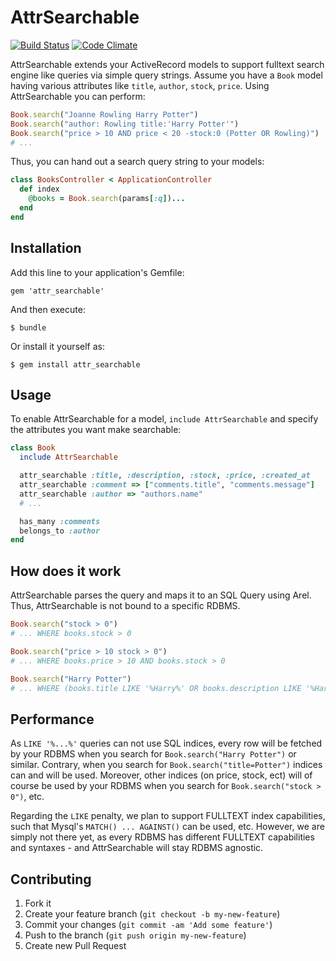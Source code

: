 # AttrSearchable

[![Build Status](https://secure.travis-ci.org/mrkamel/attr_searchable.png?branch=master)](http://travis-ci.org/mrkamel/attr_searchable)
[![Code Climate](https://codeclimate.com/github/mrkamel/attr_searchable.png)](https://codeclimate.com/github/mrkamel/attr_searchable)

AttrSearchable extends your ActiveRecord models to support fulltext search engine like queries
via simple query strings. Assume you have a `Book` model having various attributes like
`title`, `author`, `stock`, `price`. Using AttrSearchable you can perform:

```ruby
Book.search("Joanne Rowling Harry Potter")
Book.search("author: Rowling title:'Harry Potter'")
Book.search("price > 10 AND price < 20 -stock:0 (Potter OR Rowling)")
# ...
```

Thus, you can hand out a search query string to your models:

```ruby
class BooksController < ApplicationController
  def index
    @books = Book.search(params[:q])...
  end
end
```

## Installation

Add this line to your application's Gemfile:

    gem 'attr_searchable'

And then execute:

    $ bundle

Or install it yourself as:

    $ gem install attr_searchable

## Usage

To enable AttrSearchable for a model, `include AttrSearchable` and specify the attributes
you want make searchable:

```ruby
class Book
  include AttrSearchable

  attr_searchable :title, :description, :stock, :price, :created_at
  attr_searchable :comment => ["comments.title", "comments.message"]
  attr_searchable :author => "authors.name"
  # ...

  has_many :comments
  belongs_to :author
end
```

## How does it work

AttrSearchable parses the query and maps it to an SQL Query using Arel.
Thus, AttrSearchable is not bound to a specific RDBMS.

```ruby
Book.search("stock > 0")
# ... WHERE books.stock > 0

Book.search("price > 10 stock > 0")
# ... WHERE books.price > 10 AND books.stock > 0

Book.search("Harry Potter")
# ... WHERE (books.title LIKE '%Harry%' OR books.description LIKE '%Harry%' OR ...) AND (books.title LIKE '%Potter%' OR books.description LIKE '%Potter%' ...)
```

## Performance

As `LIKE '%...%'` queries can not use SQL indices, every row will be fetched by
your RDBMS when you search for `Book.search("Harry Potter")` or similar.
Contrary, when you search for `Book.search("title=Potter")` indices can and
will be used. Moreover, other indices (on price, stock, ect) will of course be
used by your RDBMS when you search for `Book.search("stock > 0")`, etc.

Regarding the `LIKE` penalty, we plan to support FULLTEXT index capabilities,
such that Mysql's `MATCH() ... AGAINST()` can be used, etc. However, we are
simply not there yet, as every RDBMS has different FULLTEXT capabilities and
syntaxes - and AttrSearchable will stay RDBMS agnostic.

## Contributing

1. Fork it
2. Create your feature branch (`git checkout -b my-new-feature`)
3. Commit your changes (`git commit -am 'Add some feature'`)
4. Push to the branch (`git push origin my-new-feature`)
5. Create new Pull Request
